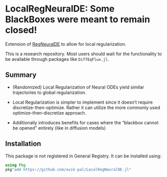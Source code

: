 # LocalRegNeuralDE: Some BlackBoxes were meant to remain closed!

Extension of [RegNeuralDE](https://arxiv.org/abs/2105.03918) to allow for local
regularization.

This is a research repository. Most users should wait for the functionality to be available
through packages like `DiffEqFlux.jl`.

## Summary

* (Randomized) Local Regularization of Neural ODEs yield similar trajectories to global
  regularization.

* Local Regularization is simpler to implement since it doesn’t require
  discretize-then-optimize. Rather it can utilize the more commonly used
  optimize-then-discretize approach.

* Additionally introduces benefits for cases where the “blackbox cannot be opened” entirely
  (like in diffusion models)

## Installation

This package is not registered in General Registry. It can be installed using:

```julia
using Pkg
pkg"add https://github.com/avik-pal/LocalRegNeuralDE.jl"
```
